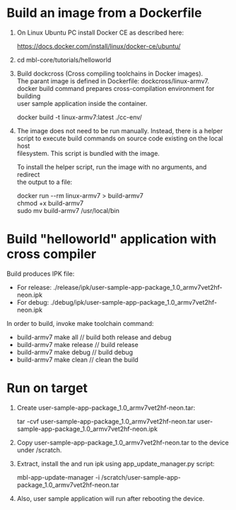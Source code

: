 Build an image from a Dockerfile            
================================            
            
1. On Linux Ubuntu PC install Docker CE as described here:                
            
    https://docs.docker.com/install/linux/docker-ce/ubuntu/              
            
1. cd mbl-core/tutorials/helloworld            
               
1. Build dockcross (Cross compiling toolchains in Docker images).               
   The parant image is defined in Dockerfile: dockcross/linux-armv7.              
   docker build command prepares cross-compilation environment for building               
   user sample application inside the container.              
               
   docker build -t linux-armv7:latest ./cc-env/    
     
1. The image does not need to be run manually. Instead, there is a helper    
   script to execute build commands on source code existing on the local host    
   filesystem. This script is bundled with the image.  
  
   To install the helper script, run the image with no arguments, and redirect    
   the output to a file:  
  
   docker run --rm linux-armv7 &gt; build-armv7  
   chmod +x build-armv7  
   sudo mv build-armv7 /usr/local/bin  
  
              
Build "helloworld" application with cross compiler            
==================================================            
          
Build produces IPK file:            
          
   * For release: ./release/ipk/user-sample-app-package_1.0_armv7vet2hf-neon.ipk          
   * For debug: ./debug/ipk/user-sample-app-package_1.0_armv7vet2hf-neon.ipk      
     
In order to build, invoke make toolchain command:        
            
   * build-armv7 make all       // build both release and debug              
   * build-armv7 make release   // build release              
   * build-armv7 make debug     // build debug              
   * build-armv7 make clean     // clean the build              
             
               
Run on target            
=============            
            
1. Create user-sample-app-package_1.0_armv7vet2hf-neon.tar:  
  
   tar -cvf user-sample-app-package_1.0_armv7vet2hf-neon.tar user-sample-app-package_1.0_armv7vet2hf-neon.ipk  
            
1. Copy user-sample-app-package_1.0_armv7vet2hf-neon.tar to the device under /scratch.            
            
1. Extract, install the and run ipk using app_update_manager.py script:    
  
   mbl-app-update-manager -i /scratch/user-sample-app-package_1.0_armv7vet2hf-neon.tar  
             
1. Also, user sample application will run after rebooting the device.

